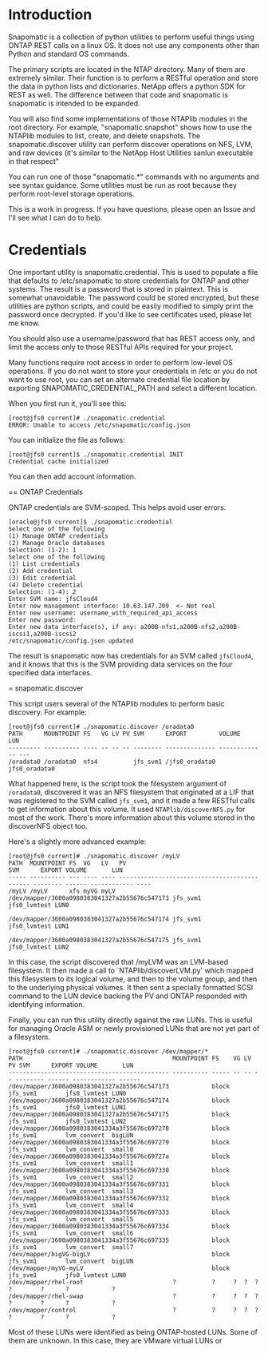 # Introduction

Snapomatic is a collection of python utilities to perform useful things using ONTAP REST calls on a linux OS. It does not use any components other than Python and standard OS commands.

The primary scripts are located in the NTAP directory. Many of them are extremely similar. Their function is to perform a RESTful operation and store the data in python lists and dictionaries. NetApp offers a python SDK for REST as well. The difference between that code and snapomatic is snapomatic is intended to be expanded.

You will also find some implementations of those NTAPlib modules in the root directory. For example, "snapomatic.snapshot" shows how to use the NTAPlib modules to list, create, and delete snapshots. The snapomatic.discover utility can perform discover operations on NFS, LVM, and raw devices (it's similar to the NetApp Host Utilities sanlun executable in that respect"

You can run one of those "snapomatic.*" commands with no arguments and see syntax guidance. Some utilities must be run as root because they perform root-level storage operations. 

This is a work in progress. If you have questions, please open an Issue and I'll see what I can do to help. 

# Credentials

One important utility is snapomatic.credential. This is used to populate a file that defaults to /etc/snapomatic to store credentials for ONTAP and other systems. The result is a password that is stored in plaintext. This is somewhat unavoidable. The password could be stored encrypted, but these utilities are python scripts, and could be easily modified to simply print the password once decrypted. If you'd like to see certificates used, please let me know. 

You should also use a username/password that has REST access only, and limit the access only to those RESTful APIs required for your project.

Many functions require root access in order to perform low-level OS operations. If you do not want to store your credentials in /etc or you do not want to use root, you can set an alternate credential file location by exporting SNAPOMATIC_CREDENTIAL_PATH and select a different location.

When you first run it, you'll see this:

    [root@jfs0 current]# ./snapomatic.credential
    ERROR: Unable to access /etc/snapomatic/config.json

You can initialize the file as follows:

    [root@jfs0 current]$ ./snapomatic.credential INIT
    Credential cache initialized

You can then add account information.

== ONTAP Credentials

ONTAP credentials are SVM-scoped. This helps avoid user errors. 

    [oracle@jfs0 current]$ ./snapomatic.credential
    Select one of the following
    (1) Manage ONTAP credentials
    (2) Manage Oracle databases
    Selection: (1-2): 1
    Select one of the following
    (1) List credentials
    (2) Add credential
    (3) Edit credential
    (4) Delete credential
    Selection: (1-4): 2
    Enter SVM name: jfsCloud4
    Enter new management interface: 10.63.147.209  <- Not real
    Enter new username: username_with_required_api_access
    Enter new password:
    Enter new data interface(s), if any: a200B-nfs1,a200B-nfs2,a200B-iscsi1,a200B-iscsi2
    /etc/snapomatic/config.json updated

The result is snapomatic now has credentials for an SVM called `jfsCloud4`, and it knows that this is the SVM providing data services on the four specified data interfaces. 

= snapomatic.discover

This script users several of the NTAPlib modules to perform basic discovery. For example:

    [root@jfs0 current]# ./snapomatic.discover /oradata0
    PATH      MOUNTPOINT FS   VG LV PV SVM      EXPORT         VOLUME        LUN
    --------- ---------- ---- -- -- -- -------- -------------- ------------- ---
    /oradata0 /oradata0  nfs4          jfs_svm1 /jfs0_oradata0 jfs0_oradata0

What happened here, is the script took the filesystem argument of `/oradata0`, discovered it was an NFS filesystem that originated at a LIF that was registered to the SVM called `jfs_svm1`, and it made a few RESTful calls to get information about this volume. It used `NTAPlib/discoverNFS.py` for most of the work. There's more information about this volume stored in the discoverNFS object too.

Here's a slightly more advanced example:

    [root@jfs0 current]# ./snapomatic.discover /myLV
    PATH  MOUNTPOINT FS  VG   LV   PV                                            SVM      EXPORT VOLUME       LUN
    ----- ---------- --- ---- ---- --------------------------------------------- -------- ------ ------------ ----
    /myLV /myLV      xfs myVG myLV /dev/mapper/3600a0980383041327a2b55676c547173 jfs_svm1        jfs0_lvmtest LUN0
                                   /dev/mapper/3600a0980383041327a2b55676c547174 jfs_svm1        jfs0_lvmtest LUN1
                                   /dev/mapper/3600a0980383041327a2b55676c547175 jfs_svm1        jfs0_lvmtest LUN2

In this case, the script discovered that /myLVM was an LVM-based filesystem. It then made a call to `NTAPlib/discoverLVM.py' which mapped this filesystem to its logical volume, and then to the volume group, and then to the underlying physical volumes. It then sent a specially formatted SCSI command to the LUN device backing the PV and ONTAP responded with identifying information.

Finally, you can run this utility directly against the raw LUNs. This is useful for managing Oracle ASM or newly provisioned LUNs that are not yet part of a filesystem. 

    [root@jfs0 current]# ./snapomatic.discover /dev/mapper/*
    PATH                                          MOUNTPOINT FS    VG LV PV SVM      EXPORT VOLUME       LUN
    --------------------------------------------- ---------- ----- -- -- -- -------- ------ ------------ ------
    /dev/mapper/3600a0980383041327a2b55676c547173            block          jfs_svm1        jfs0_lvmtest LUN0
    /dev/mapper/3600a0980383041327a2b55676c547174            block          jfs_svm1        jfs0_lvmtest LUN1
    /dev/mapper/3600a0980383041327a2b55676c547175            block          jfs_svm1        jfs0_lvmtest LUN2
    /dev/mapper/3600a0980383041334a3f55676c697278            block          jfs_svm1        lvm_convert  bigLUN
    /dev/mapper/3600a0980383041334a3f55676c697279            block          jfs_svm1        lvm_convert  small0
    /dev/mapper/3600a0980383041334a3f55676c69727a            block          jfs_svm1        lvm_convert  small1
    /dev/mapper/3600a0980383041334a3f55676c697330            block          jfs_svm1        lvm_convert  small2
    /dev/mapper/3600a0980383041334a3f55676c697331            block          jfs_svm1        lvm_convert  small3
    /dev/mapper/3600a0980383041334a3f55676c697332            block          jfs_svm1        lvm_convert  small4
    /dev/mapper/3600a0980383041334a3f55676c697333            block          jfs_svm1        lvm_convert  small5
    /dev/mapper/3600a0980383041334a3f55676c697334            block          jfs_svm1        lvm_convert  small6
    /dev/mapper/3600a0980383041334a3f55676c697335            block          jfs_svm1        lvm_convert  small7
    /dev/mapper/bigVG-bigLV                                  block          jfs_svm1        lvm_convert  bigLUN
    /dev/mapper/myVG-myLV                                    block          jfs_svm1        jfs0_lvmtest LUN0
    /dev/mapper/rhel-root                         ?          ?     ?  ?  ?  ?        ?      ?            ?
    /dev/mapper/rhel-swap                         ?          ?     ?  ?  ?  ?        ?      ?            ?
    /dev/mapper/control                           ?          ?     ?  ?  ?  ?        ?      ?            ?
    
Most of these LUNs were identified as being ONTAP-hosted LUNs. Some of them are unknown. In this case, they are VMware virtual LUNs or 
